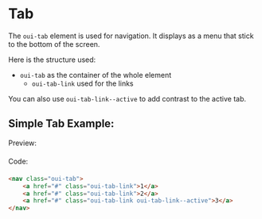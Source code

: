 # Tab

The ```oui-tab``` element is used for navigation. It displays as a menu that stick to the bottom of the screen.

Here is the structure used:
- `oui-tab` as the container of the whole element
    - `oui-tab-link` used for the links

You can also use `oui-tab-link--active` to add contrast to the active tab.

## Simple Tab Example:

<div  class="previewCode">
    <div class="preview-item">
        <span style="margin-bottom: 20px;display:block;">Preview:</span>
        <div id="phone-container">
            <div id="phone-shadows"></div>
            <div id="phone-sidebutton"></div>
            <div id="phone-ltbutton"></div>
            <div id="phone-lbbutton"></div>
            <div id="phone-camera">
                <div id="phone-lens"></div>
            </div>
            <object id="phone-screen" title="Phone containing an example of the current component" data="examples/tab.html" type="text/html" style="">
            </object>
        </div>
    </div>
    <div class="code-item">
        <span style="margin-bottom: 20px;display:block;">Code:</span>

```html
<nav class="oui-tab">
    <a href="#" class="oui-tab-link">1</a>
    <a href="#" class="oui-tab-link">2</a>
    <a href="#" class="oui-tab-link oui-tab-link--active">3</a>
</nav>   
```
</div>

</div>


